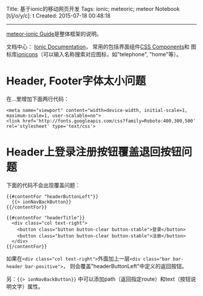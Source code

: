 Title: 基于ionic的移动网页开发
Tags: ionic; meteoric; meteor
Notebook [t/j/o/y/c]: t
Created: 2015-07-18 00:48:18

------

[meteor-ionic Guide](https://github.com/meteoric/meteor-ionic/blob/master/GUIDE.md)是整体框架的说明。

文档中心：
[Ionic Documentation](http://ionicframework.com/docs/)，
常用的包括界面组件[CSS Components](http://ionicframework.com/docs/components/)和
图标库[ionicons](http://ionicons.com/)（可以输入名称搜索对应图标，如"telephone", "home"等）。

# Header, Footer字体太小问题

在<head>...</head>里增加下面两行代码：

    <meta name="viewport" content="width=device-width, initial-scale=1, maximum-scale=1, user-scalable=no">
    <link href='http://fonts.googleapis.com/css?family=Roboto:400,300,500' rel='stylesheet' type='text/css'>

# Header上登录注册按钮覆盖退回按钮问题

下面的代码不会出现覆盖问题：

    {{#contentFor "headerButtonLeft"}}
      {{> ionNavBackButton}}
    {{/contentFor}}

    {{#contentFor "headerTitle"}}
      <div class="col text-right">
        <button class="button button-clear button-stable">登录</button>
        <button class="button button-clear button-stable">注册</button>
      </div>
    {{/contentFor}}

如果在`<div class="col text-right">`外面加上一层`<div class="bar bar-header bar-positive">`，
则会覆盖"headerButtonLeft"中定义的返回按钮。

另：`{{> ionNavBackButton}}` 中可以添加path（返回指定route）和text（按钮说明文字）属性。
